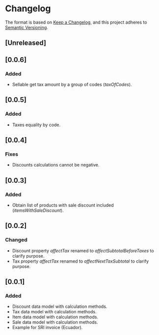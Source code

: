 # Changelog

The format is based on [Keep a Changelog](https://keepachangelog.com/en/1.1.0/),
and this project adheres to [Semantic Versioning](https://semver.org/spec/v2.0.0.html).

## [Unreleased]

## [0.0.6]

### Added

- Sellable get tax amount by a group of codes (*taxOfCodes*).

## [0.0.5]

### Added

- Taxes equality by code.

## [0.0.4]

### Fixes

- Discounts calculations cannot be negative.

## [0.0.3]

### Added

- Obtain list of products with sale discount included (*itemsWithSaleDiscount*).

## [0.0.2]

### Changed

- Discount property *affectTax* renamed to *affectSubtotalBeforeTaxes* to clarify purpose.
- Tax property *affectTax* renamed to *affectNextTaxSubtotal* to clarify purpose.

## [0.0.1]

### Added

- Discount data model with calculation methods.
- Tax data model with calculation methods.
- Item data model with calculation methods.
- Sale data model with calculation methods.
- Example for SRI invoice (Ecuador).
